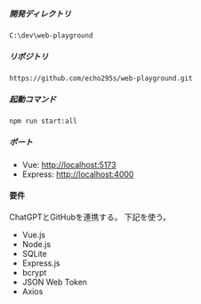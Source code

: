 ##### 開発ディレクトリ
`C:\dev\web-playground`

##### リポジトリ
`https://github.com/echo295s/web-playground.git`

##### 起動コマンド
`npm run start:all`

##### ポート
* Vue: [http://localhost:5173](http://localhost:5173)
* Express: [http://localhost:4000](http://localhost:4000)

#### 要件
ChatGPTとGitHubを連携する。
下記を使う。
- Vue.js
- Node.js
- SQLite
- Express.js
- bcrypt
- JSON Web Token
- Axios
